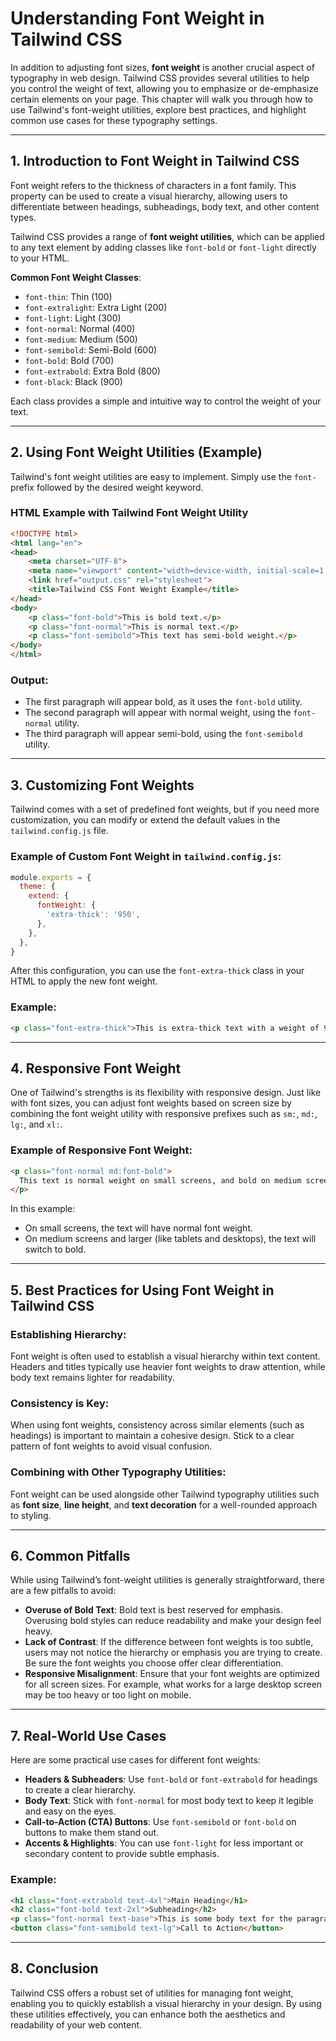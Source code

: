 # Understanding Font Weight in Tailwind CSS

In addition to adjusting font sizes, **font weight** is another crucial aspect of typography in web design. Tailwind CSS provides several utilities to help you control the weight of text, allowing you to emphasize or de-emphasize certain elements on your page. This chapter will walk you through how to use Tailwind's font-weight utilities, explore best practices, and highlight common use cases for these typography settings.

---

## 1. Introduction to Font Weight in Tailwind CSS

Font weight refers to the thickness of characters in a font family. This property can be used to create a visual hierarchy, allowing users to differentiate between headings, subheadings, body text, and other content types.

Tailwind CSS provides a range of **font weight utilities**, which can be applied to any text element by adding classes like `font-bold` or `font-light` directly to your HTML.

**Common Font Weight Classes**:
- `font-thin`: Thin (100)
- `font-extralight`: Extra Light (200)
- `font-light`: Light (300)
- `font-normal`: Normal (400)
- `font-medium`: Medium (500)
- `font-semibold`: Semi-Bold (600)
- `font-bold`: Bold (700)
- `font-extrabold`: Extra Bold (800)
- `font-black`: Black (900)

Each class provides a simple and intuitive way to control the weight of your text.

---

## 2. Using Font Weight Utilities (Example)

Tailwind's font weight utilities are easy to implement. Simply use the `font-` prefix followed by the desired weight keyword.

### HTML Example with Tailwind Font Weight Utility
```html
<!DOCTYPE html>
<html lang="en">
<head>
    <meta charset="UTF-8">
    <meta name="viewport" content="width=device-width, initial-scale=1.0">
    <link href="output.css" rel="stylesheet">
    <title>Tailwind CSS Font Weight Example</title>
</head>
<body>
    <p class="font-bold">This is bold text.</p>
    <p class="font-normal">This is normal text.</p>
    <p class="font-semibold">This text has semi-bold weight.</p>
</body>
</html>
```

### Output:
- The first paragraph will appear bold, as it uses the `font-bold` utility.
- The second paragraph will appear with normal weight, using the `font-normal` utility.
- The third paragraph will appear semi-bold, using the `font-semibold` utility.

---

## 3. Customizing Font Weights

Tailwind comes with a set of predefined font weights, but if you need more customization, you can modify or extend the default values in the `tailwind.config.js` file.

### Example of Custom Font Weight in `tailwind.config.js`:
```js
module.exports = {
  theme: {
    extend: {
      fontWeight: {
        'extra-thick': '950',
      },
    },
  },
}
```

After this configuration, you can use the `font-extra-thick` class in your HTML to apply the new font weight.

### Example:
```html
<p class="font-extra-thick">This is extra-thick text with a weight of 950.</p>
```

---

## 4. Responsive Font Weight

One of Tailwind's strengths is its flexibility with responsive design. Just like with font sizes, you can adjust font weights based on screen size by combining the font weight utility with responsive prefixes such as `sm:`, `md:`, `lg:`, and `xl:`.

### Example of Responsive Font Weight:
```html
<p class="font-normal md:font-bold">
  This text is normal weight on small screens, and bold on medium screens and up.
</p>
```

In this example:
- On small screens, the text will have normal font weight.
- On medium screens and larger (like tablets and desktops), the text will switch to bold.

---

## 5. Best Practices for Using Font Weight in Tailwind CSS

### Establishing Hierarchy:
Font weight is often used to establish a visual hierarchy within text content. Headers and titles typically use heavier font weights to draw attention, while body text remains lighter for readability.

### Consistency is Key:
When using font weights, consistency across similar elements (such as headings) is important to maintain a cohesive design. Stick to a clear pattern of font weights to avoid visual confusion.

### Combining with Other Typography Utilities:
Font weight can be used alongside other Tailwind typography utilities such as **font size**, **line height**, and **text decoration** for a well-rounded approach to styling.

---

## 6. Common Pitfalls

While using Tailwind’s font-weight utilities is generally straightforward, there are a few pitfalls to avoid:

- **Overuse of Bold Text**: Bold text is best reserved for emphasis. Overusing bold styles can reduce readability and make your design feel heavy.
- **Lack of Contrast**: If the difference between font weights is too subtle, users may not notice the hierarchy or emphasis you are trying to create. Be sure the font weights you choose offer clear differentiation.
- **Responsive Misalignment**: Ensure that your font weights are optimized for all screen sizes. For example, what works for a large desktop screen may be too heavy or too light on mobile.

---

## 7. Real-World Use Cases

Here are some practical use cases for different font weights:

- **Headers & Subheaders**: Use `font-bold` or `font-extrabold` for headings to create a clear hierarchy.
- **Body Text**: Stick with `font-normal` for most body text to keep it legible and easy on the eyes.
- **Call-to-Action (CTA) Buttons**: Use `font-semibold` or `font-bold` on buttons to make them stand out.
- **Accents & Highlights**: You can use `font-light` for less important or secondary content to provide subtle emphasis.

### Example:
```html
<h1 class="font-extrabold text-4xl">Main Heading</h1>
<h2 class="font-bold text-2xl">Subheading</h2>
<p class="font-normal text-base">This is some body text for the paragraph.</p>
<button class="font-semibold text-lg">Call to Action</button>
```

---

## 8. Conclusion

Tailwind CSS offers a robust set of utilities for managing font weight, enabling you to quickly establish a visual hierarchy in your design. By using these utilities effectively, you can enhance both the aesthetics and readability of your web content.
